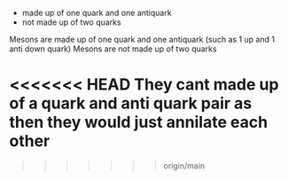 
- made up of one quark and one antiquark
- not made up of two quarks


Mesons are made up of one quark and one antiquark (such as 1 up and 1 anti down quark)
Mesons are not made up of two quarks

<<<<<<< HEAD
They cant made up of a quark and anti quark pair as then they would just annilate each other
=======
>>>>>>> origin/main
